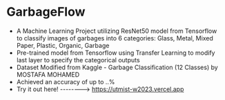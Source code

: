 # GarbageFlow
- A Machine Learning Project utilizing ResNet50 model from Tensorflow to classify images of garbages into 6 categories: Glass, Metal, Mixed Paper, Plastic, Organic, Garbage
- Pre-trained model from Tensorflow using Transfer Learning to modify last layer to specify the categorical outputs
- Dataset Modified from Kaggle - Garbage Classification (12 Classes) by MOSTAFA MOHAMED
- Achieved an accuracy of up to ..%
- Try it out here! --------> https://utmist-w2023.vercel.app
